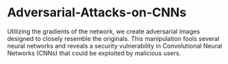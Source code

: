 # Adversarial-Attacks-on-CNNs
Utilizing the gradients of the network, we create adversarial images designed to closely resemble the originals. This manipulation fools several neural networks and reveals a security vulnerability in Convolutional Neural Networks (CNNs) that could be exploited by malicious users.
